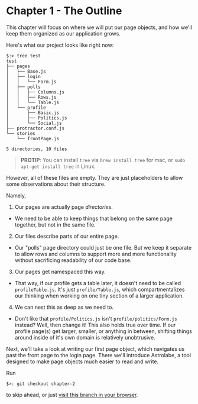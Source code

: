 # Chapter 1 - The Outline

This chapter will focus on where we will put our page objects, and how we'll keep them organized as our application grows.

Here's what our project looks like right now:

```
$:> tree test
test
├── pages
│   ├── Base.js
│   ├── login
│   │   └── Form.js
│   ├── polls
│   │   ├── Columns.js
│   │   ├── Rows.js
│   │   └── Table.js
│   └── profile
│       ├── Basic.js
│       ├── Politics.js
│       └── Social.js
├── protractor.conf.js
└── stories
    └── frontPage.js

5 directories, 10 files
```
> **PROTIP**: You can install `tree` via `brew install tree` for mac, or `sudo apt-get install tree` in Linux.

However, all of these files are empty. They are just placeholders to allow some observations about their structure.

Namely,

1. Our pages are actually page *directories*.
  - We need to be able to keep things that belong on the same page together, but not in the same file.
2. Our files describe parts of our entire page.
  - Our "polls" page directory could just be one file. But we keep it separate to allow rows and columns to support more and more functionality without sacrificing readability of our code base.
3. Our pages get namespaced this way.
  - That way, if our profile gets a table later, it doesn't need to be called `profileTable.js`. It's just `profile/Table.js`, which compartmentalizes our thinking when working on one tiny section of a larger application.
4. We can nest this as deep as we need to.
  - Don't like that `profile/Politics.js` isn't `profile/politics/Form.js` instead? Well, then change it! This also holds true over time. If our profile page(s) get larger, smaller, or anything in between, shifting things around inside of it's own domain is relatively unobtrusive.

Next, we'll take a look at writing our first page object, which navigates us past the front page to the login page. There we'll introduce Astrolabe, a tool designed to make page objects much easier to read and write.

Run

    $>: git checkout chapter-2

to skip ahead, or just [visit this branch in your browser](../chapter-2).
